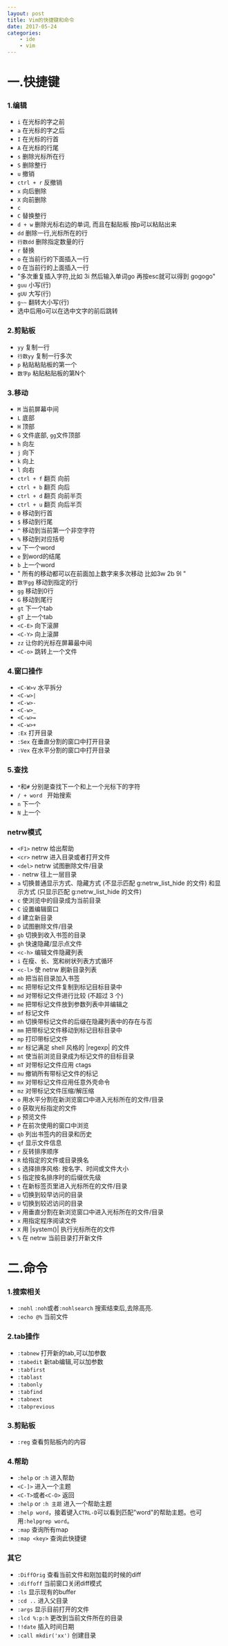 ```yaml
---
layout: post
title: Vim的快捷键和命令
date: 2017-05-24
categories: 
    - ide
    - vim
---
```


# 一.快捷键

### 1.编辑

* `i` 					在光标的字之前
* `a`					在光标的字之后
* `I` 					在光标的行首
* `A` 					在光标的行尾
* `s`				    删除光标所在行	
* `S`				    删除整行
* `u`				    撤销
* `ctrl + r`			反撤销
* `x`				    向后删除
* `X`				    向前删除
* `c`
* `C`                   替换整行
* `d + w`				删除光标右边的单词,  而且在黏贴板 按p可以粘贴出来
* `dd`				    删除一行,光标所在的行
* `行数dd`				删除指定数量的行
* `r`				    替换
* `o`				    在当前行的下面插入一行
* `O`				    在当前行的上面插入一行
* "多次重复插入字符,比如 3i 然后输入单词go 再按esc就可以得到 gogogo"
* `guu`				    小写(行)
* `gUU`				    大写(行)
* `g~~`				    翻转大小写(行)
* 选中后用o可以在选中文字的前后跳转


### 2.剪贴板

* `yy`				    复制一行
* `行数yy`				复制一行多次
* `p`				    粘贴粘贴板的第一个
* `数字p`				粘贴粘贴板的第N个




### 3.移动

* `M`                   当前屏幕中间
* `L`                   底部 
* `H`                   顶部
* `G`                   文件底部, `gg`文件顶部
* `h`				    向左	
* `j`				    向下
* `k`				    向上
* `l`				    向右
* `ctrl + f`			翻页 向前
* `ctrl + b`			翻页 向后
* `ctrl + d`			翻页 向前半页
* `ctrl + u`			翻页 向后半页
* `0`			    	移动到行首
* `$`			    	移动到行尾
* `^`			    	移动到当前第一个非空字符
* `%`			    	移动到对应括号
* `w`			    	下一个word
* `e`			    	到word的结尾
* `b`				    上一个word
* " 所有的移动都可以在前面加上数字来多次移动  比如3w  2b  9l "  
* `数字gg`				移动到指定的行
* `gg`				    移动到0行
* `G`				    移动到尾行
* `gt`				    下一个tab
* `gT`				    上一个tab
* `<C-E>`				向下滚屏
* `<C-Y>`				向上滚屏
* `zz`				    让你的光标在屏幕最中间
* `<C-o>`               跳转上一个文件

### 4.窗口操作

* `<C-W>v`				水平拆分
* `<C-w>|`
* `<C-w>-`
* `<C-w>_`
* `<C-w>=`
* `<C-w>+`
* `:Ex`	    			打开目录
* `:Sex`				在垂直分割的窗口中打开目录
* `:Vex`				在水平分割的窗口中打开目录

### 5.查找

* `*`和`#`				分别是查找下一个和上一个光标下的字符
* `/ + word `			开始搜索  
* `n`				    下一个  
* `N`				    上一个



### netrw模式

* `<F1>`   netrw 给出帮助
* `<cr>`   netrw 进入目录或者打开文件                  
* `<del>`  netrw 试图删除文件/目录                    
* `-`    netrw 往上一层目录                           
* `a`    切换普通显示方式、隐藏方式 (不显示匹配 g:netrw_list_hide 的文件) 和显示方式 (只显示匹配 g:netrw_list_hide 的文件)
* `c`    使浏览中的目录成为当前目录                     
* `C`    设置编辑窗口                                 
* `d`    建立新目录                                  
* `D`    试图删除文件/目录                            
* `gb`   切换到收入书签的目录                          
* `gh`   快速隐藏/显示点文件                           
* `<c-h>`  编辑文件隐藏列表                           
* `i`    在瘦、长、宽和树状列表方式循环                 
* `<c-l>`  使 netrw 刷新目录列表                      
* `mb`   把当前目录加入书签                            
* `mc`   把带标记文件复制到标记目标目录中                
* `md`   对带标记文件进行比较 (不超过 3 个)             
* `me`   把带标记文件放到参数列表中并编辑之              
* `mf`   标记文件                                    
* `mh`   切换带标记文件的后缀在隐藏列表中的存在与否       
* `mm`   把带标记文件移动到标记目标目录中                
* `mp`   打印带标记文件                               
* `mr`   标记满足 shell 风格的 |regexp| 的文件         
* `mt`   使当前浏览目录成为标记文件的目标目录            
* `mT`   对带标记文件应用 ctags                       
* `mu`   撤销所有带标记文件的标记                      
* `mx`   对带标记文件应用任意外壳命令                   
* `mz`   对带标记文件压缩/解压缩                       
* `o`    用水平分割在新浏览窗口中进入光标所在的文件/目录   
* `O`    获取光标指定的文件                            
* `p`    预览文件                                    
* `P`    在前次使用的窗口中浏览                        
* `qb`   列出书签内的目录和历史                        
* `qf`   显示文件信息                                 
* `r`    反转排序顺序                                 
* `R`    给指定的文件或目录换名                        
* `s`    选择排序风格: 按名字、时间或文件大小            
* `S`    指定按名排序时的后缀优先级                     
* `t`    在新标签页里进入光标所在的文件/目录             
* `u`    切换到较早访问的目录                          
* `U`    切换到较迟访问的目录                          
* `v`    用垂直分割在新浏览窗口中进入光标所在的文件/目录   
* `x`    用指定程序阅读文件                            
* `X`    用 |system()| 执行光标所在的文件              
* `%`    在 netrw 当前目录打开新文件                  


# 二.命令

### 1.搜索相关

* `:nohl` `:noh`或者`:nohlsearch`		搜索结束后,去除高亮.
* `:echo @%` 当前文件 

### 2.tab操作

* `:tabnew`				    打开新的tab,可以加参数
* `:tabedit`				新tab编辑,可以加参数
* `:tabfirst`
* `:tablast`
* `:tabonly`
* `:tabfind`
* `:tabnext`
* `:tabprevious`


### 3.剪贴板

* `:reg`				查看剪贴板内的内容

### 4.帮助

* `:help` or `:h`			进入帮助
* `<C-]>`				    进入一个主题
* `<C-T>`或者`<C-O>`		返回
* `:help` or `:h 主题`		进入一个帮助主题
* `:help word`，接着键入`CTRL-D`可以看到匹配"word"的帮助主题。也可用`:helpgrep word`。
* `:map`				    查询所有map
* `:map <key>`			    查询此快捷键



### 其它

* `:DiffOrig`			查看当前文件和刚加载的时候的diff
* `:diffoff`			当前窗口关闭diff模式
* `:ls`				    显示现有的buffer
* `:cd ..`				进入父目录
* `:args`				显示目前打开的文件
* `:lcd %:p:h`			更改到当前文件所在的目录
* `!!date`				插入时间日期
* `:call mkdir('xx')`   创建目录
